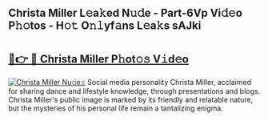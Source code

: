 ## Christa Miller L𝚎a𝚔ed N𝚞𝚍e - Part-6Vp Vi𝚍𝚎o P𝚑𝚘tos - H𝚘𝚝 O𝚗𝚕yf𝚊ns L𝚎a𝚔s sAJki

# <h2><a href="http://kf4kz3v.oniu.top/?m=Christa+Miller">🔗👉 🔴 Christa Miller P𝚑ot𝚘𝚜 V𝚒d𝚎o</a></h2>

[![Christa Miller Nu𝚍e𝚜](https://i.imgur.com/0qMVB7G.gif)](http://kf4kz3v.oniu.top/?m=Christa+Miller)
Social media personality Christa Miller, acclaimed for sharing dance and lifestyle knowledge, through presentations and blogs. Christa Miller's public image is marked by its friendly and relatable nature, but the mysteries of his personal life remain a tantalizing enigma.  

